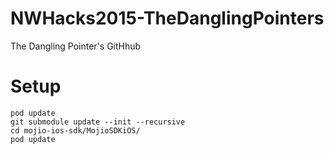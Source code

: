 # NWHacks2015-TheDanglingPointers
The Dangling Pointer's GitHhub

# Setup

```
pod update
git submodule update --init --recursive
cd mojio-ios-sdk/MojioSDKiOS/
pod update
```


